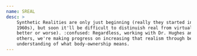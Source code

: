 ```yaml
---
name: SREAL
desc: >
    Synthetic Realities are only just beginning (really they started in the 
    1960s), but soon it'll be difficult to distinuish real from virtual (for 
    better or worse). :confused: Regardless, working with Dr. Hughes and many 
    others, we're making progress on increasing that realism through better
    understanding of what body-ownership means.
---
```

